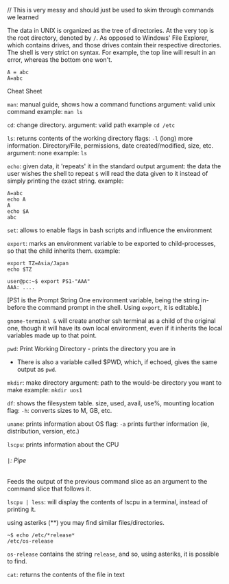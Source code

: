 
// This is very messy and should just be used to skim through commands we learned

The data in UNIX is organized as the tree of directories. At the very top is the root directory, denoted by `/`. As opposed to Windows' File Explorer, which contains drives, and those drives contain their respective directories.
The shell is very strict on syntax. For example, the top line will result in an error, whereas the bottom one won't.
```
A = abc
A=abc
```


Cheat Sheet

`man`: manual guide, shows how a command functions 
argument: valid unix command
example: `man ls`

`cd`: change directory.
argument: valid path
example `cd /etc`

`ls`: returns contents of the working directory
flags: `-l` (long) more information. Directory/File, permissions, date created/modified, size, etc.
argument: none
example: `ls`

`echo`: given data, it 'repeats' it in the standard output
argument: the data the user wishes the shell to repeat
`$` will read the data given to it instead of simply printing the exact string.
example:
```
A=abc
echo A
A
echo $A
abc
```

`set`: allows to enable flags in bash scripts and influence the environment

`export`: marks an environment variable to be exported to child-processes, so that the child inherits them.
example:
```
export TZ=Asia/Japan
echo $TZ
```

```
user@pc:~$ export PS1-"AAA"
AAA: ....
```
[PS1 is the Prompt String One environment variable, being the string in-before the command prompt in the shell. Using `export`, it is editable.]

`gnome-terminal &` will create another ssh terminal as a child of the original one, though it will have its own local environment, even if it inherits the local variables made up to that point.

`pwd`: Print Working Directory - prints the directory you are in
- There is also a variable called $PWD, which, if echoed, gives the same output as `pwd`.


`mkdir`: make directory
argument: path to the would-be directory you want to make
example: `mkdir uos1`

`df`: shows the filesystem table. size, used, avail, use%, mounting location
flag: `-h`: converts sizes to M, GB, etc.

`uname`: prints information about OS 
flag: `-a` prints further information (ie, distribution, version, etc.)

`lscpu`: prints information about the CPU

###### `|`: Pipe
Feeds the output of the previous command slice as an argument to the command slice that follows it.

`lscpu | less`: will display the contents of lscpu in a terminal, instead of printing it.


using asteriks (\*\*) you may find similar files/directories.
```
~$ echo /etc/*release*
/etc/os-release
```
`os-release` contains the string `release`, and so, using asteriks, it is possible to find.

`cat`: returns the contents of the file in text


